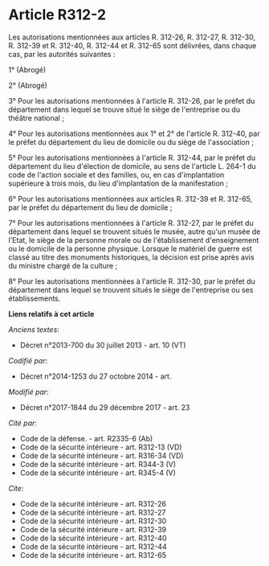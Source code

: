 # Article R312-2

Les autorisations mentionnées aux articles R. 312-26, R. 312-27, R. 312-30, R. 312-39 et R. 312-40, R. 312-44 et R. 312-65
sont délivrées, dans chaque cas, par les autorités suivantes : 

1° (Abrogé) 

2° (Abrogé) 

3° Pour les autorisations mentionnées à l'article R. 312-26, par le préfet du département dans lequel se trouve situé le
siège de l'entreprise ou du théâtre national ; 

4° Pour les autorisations mentionnées aux 1° et 2° de l'article R. 312-40, par le préfet du département du lieu de domicile
ou du siège de l'association ; 

5° Pour les autorisations mentionnées à l'article R. 312-44, par le préfet du département du lieu d'élection de domicile, au
sens de l'article L. 264-1 du code de l'action sociale et des familles, ou, en cas d'implantation supérieure à trois mois, du
lieu d'implantation de la manifestation ; 

6° Pour les autorisations mentionnées aux articles R. 312-39 et R. 312-65, par le préfet du département du lieu de
domicile ; 

7° Pour les autorisations mentionnées à l'article R. 312-27, par le préfet du département dans lequel se trouvent situés le
musée, autre qu'un musée de l'Etat, le siège de la personne morale ou de l'établissement d'enseignement ou le domicile de la
personne physique. Lorsque le matériel de guerre est classé au titre des monuments historiques, la décision est prise après
avis du ministre chargé de la culture ; 

8° Pour les autorisations mentionnées à l'article R. 312-30, par le préfet du département dans lequel se trouvent situés le
siège de l'entreprise ou ses établissements.

**Liens relatifs à cet article**

_Anciens textes_:

  - Décret n°2013-700 du 30 juillet 2013 - art. 10 (VT)

_Codifié par_:

  - Décret n°2014-1253 du 27 octobre 2014 - art.

_Modifié par_:

  - Décret n°2017-1844 du 29 décembre 2017 - art. 23

_Cité par_:

  - Code de la défense. - art. R2335-6 (Ab)
  - Code de la sécurité intérieure - art. R312-13 (VD)
  - Code de la sécurité intérieure - art. R316-34 (VD)
  - Code de la sécurité intérieure - art. R344-3 (V)
  - Code de la sécurité intérieure - art. R345-4 (V)

_Cite_:

  - Code de la sécurité intérieure - art. R312-26
  - Code de la sécurité intérieure - art. R312-27
  - Code de la sécurité intérieure - art. R312-30
  - Code de la sécurité intérieure - art. R312-39
  - Code de la sécurité intérieure - art. R312-40
  - Code de la sécurité intérieure - art. R312-44
  - Code de la sécurité intérieure - art. R312-65
